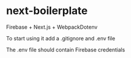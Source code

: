 # next-boilerplate

Firebase + Next.js + WebpackDotenv

To start using it add a .gitignore and .env file 

The .env file should contain Firebase credentials

